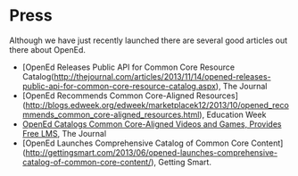 Press
=====

Although we have just recently launched there are several good articles out there about OpenEd.  

* [OpenEd Releases Public API for Common Core Resource Catalog(http://thejournal.com/articles/2013/11/14/opened-releases-public-api-for-common-core-resource-catalog.aspx), The Journal
* [OpenEd Recommends Common Core-Aligned Resources]
(http://blogs.edweek.org/edweek/marketplacek12/2013/10/opened_recommends_common_core-aligned_resources.html), Education Week
* [OpenEd Catalogs Common Core-Aligned Videos and Games, Provides Free LMS](http://thejournal.com/articles/2013/10/10/opened-catalogs-common-core-aligned-videos-and-games.aspx), The Journal
* [OpenEd Launches Comprehensive Catalog of Common Core Content]
(http://gettingsmart.com/2013/06/opened-launches-comprehensive-catalog-of-common-core-content/), Getting Smart. 